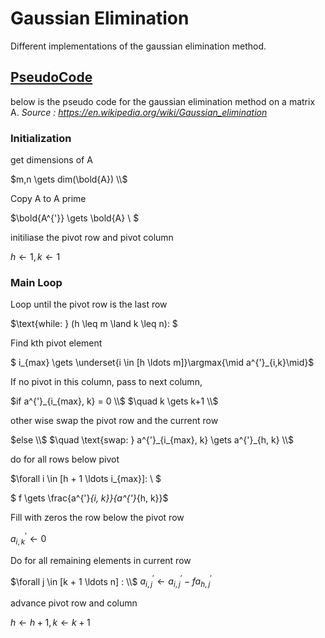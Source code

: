 # Gaussian Elimination
Different implementations of the gaussian elimination method.

## [PseudoCode](./pseudocode/gaussian_elimination.md)

below is the pseudo code for the gaussian elimination method on a matrix A.
_Source : https://en.wikipedia.org/wiki/Gaussian_elimination_

### Initialization 

get dimensions of A

$m,n \gets dim(\bold{A}) \\$ 

Copy A to A prime 

$\bold{A^{'}} \gets \bold{A} \\ $


initiliase the pivot row and pivot column

$h \gets 1 , k \gets 1$


### Main Loop
Loop until the pivot row is the last row

$\text{while: } (h \leq m \land k \leq n): $

Find kth pivot element

$ i_{max} \gets \underset{i \in [h \ldots m]}\argmax{\mid a^{'}_{i,k}\mid}$ 

If no pivot in this column, pass to next column, 

$if a^{'}_{i_{max}, k} = 0 \\$
$\quad k \gets k+1 \\$

other wise swap the pivot row and the current row

$else \\$
$\quad \text{swap: } a^{'}_{i_{max}, k} \gets a^{'}_{h, k} \\$

do for all rows below pivot 

$\forall i \in [h + 1 \ldots i_{max}]: \\ $

$ f \gets \frac{a^{'}_{i, k}}{a^{'}_{h, k}}$


Fill with zeros the row below the pivot row

$a^{'}_{i, k} \gets 0$

Do for all remaining elements in current row 

$\forall j \in [k + 1 \ldots n] : \\$
$a^{'}_{i, j} \gets a^{'}_{i, j} - f a^{'}_{h, j}$

advance pivot row and column

$h \gets h +1, k \gets k +1$ 
